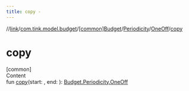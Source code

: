 ```yaml
---
title: copy -
---
```

//[link](../../../../index.md)/[com.tink.model.budget](../../../index.md)/[[common]Budget](../../index.md)/[Periodicity](../index.md)/[OneOff](index.md)/[copy](copy.md)



# copy  
[common]  
Content  
fun [copy](copy.md)(start: <ERROR CLASS>, end: <ERROR CLASS>): [Budget.Periodicity.OneOff](index.md)  



